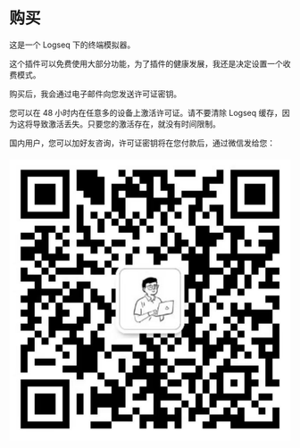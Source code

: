 # 购买

这是一个 Logseq 下的终端模拟器。

这个插件可以免费使用大部分功能，为了插件的健康发展，我还是决定设置一个收费模式。

购买后，我会通过电子邮件向您发送许可证密钥。

您可以在 48 小时内在任意多的设备上激活许可证。请不要清除 Logseq 缓存，因为这将导致激活丢失。只要您的激活存在，就没有时间限制。

国内用户，您可以加好友咨询，许可证密钥将在您付款后，通过微信发给您：

<div style="display: flex; margin-top: 20px;">
<img :class="$style.size" alt="qrcode" src="/assets/qrcode.png" />
</div>

<style module>
.size {
  width: 50%;
  display: block;
  margin: 0 auto;
}
</style>
